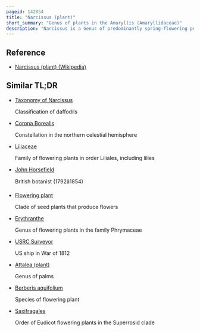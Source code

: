 ```yaml
---
pageid: 142854
title: "Narcissus (plant)"
short_summary: "Genus of plants in the Amaryllis (Amaryllidaceae)"
description: "Narcissus is a Genus of predominantly spring-flowering perennial Plants of the amaryllis Family Amaryllidaceae. Various common Names including Daffodil Narcissus and Jonquil are used to describe all or some Members of the Genus. Narcissus has visible Flowers with six petal-like Tepals topped with a cup- or trumpet-shaped Corona. The Flowers are generally white and yellow with uniform or contrasting colored Tepals and Corona."
---
```


## Reference

- [Narcissus (plant) (Wikipedia)](https://en.wikipedia.org/?curid=142854)

## Similar TL;DR

- [Taxonomy of Narcissus](/tldr/en/taxonomy-of-narcissus)

  Classification of daffodils

- [Corona Borealis](/tldr/en/corona-borealis)

  Constellation in the northern celestial hemisphere

- [Liliaceae](/tldr/en/liliaceae)

  Family of flowering plants in order Liliales, including lilies

- [John Horsefield](/tldr/en/john-horsefield)

  British botanist (1792â1854)

- [Flowering plant](/tldr/en/flowering-plant)

  Clade of seed plants that produce flowers

- [Erythranthe](/tldr/en/erythranthe)

  Genus of flowering plants in the family Phrymaceae

- [USRC Surveyor](/tldr/en/usrc-surveyor)

  US ship in War of 1812

- [Attalea (plant)](/tldr/en/attalea-plant)

  Genus of palms

- [Berberis aquifolium](/tldr/en/berberis-aquifolium)

  Species of flowering plant

- [Saxifragales](/tldr/en/saxifragales)

  Order of Eudicot flowering plants in the Superrosid clade
